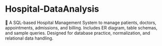 # Hospital-DataAnalysis
 🏥 A SQL-based Hospital Management System to manage patients, doctors, appointments, admissions, and billing. Includes ER diagram, table schemas, and sample queries. Designed for database practice, normalization, and relational data handling.

